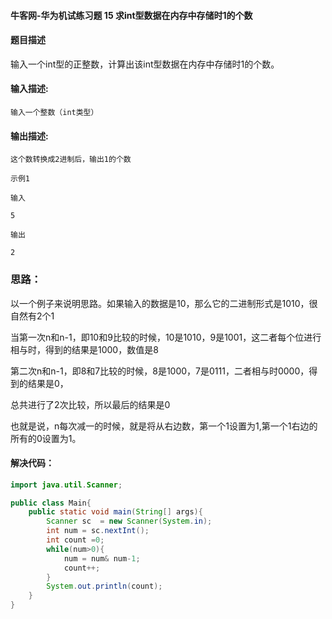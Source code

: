 #### 牛客网-华为机试练习题 15 求int型数据在内存中存储时1的个数

#### 题目描述

输入一个int型的正整数，计算出该int型数据在内存中存储时1的个数。

#### 输入描述:

```
输入一个整数（int类型）
```
#### 输出描述:

```
这个数转换成2进制后，输出1的个数

示例1

输入

5

输出

2
```

### 思路：

以一个例子来说明思路。如果输入的数据是10，那么它的二进制形式是1010，很自然有2个1

当第一次n和n-1，即10和9比较的时候，10是1010，9是1001，这二者每个位进行相与时，得到的结果是1000，数值是8

第二次n和n-1，即8和7比较的时候，8是1000，7是0111，二者相与时0000，得到的结果是0，

总共进行了2次比较，所以最后的结果是0

也就是说，n每次减一的时候，就是将从右边数，第一个1设置为1,第一个1右边的所有的0设置为1。

#### 解决代码：

```java
import java.util.Scanner;

public class Main{
    public static void main(String[] args){
        Scanner sc  = new Scanner(System.in);
        int num = sc.nextInt();
        int count =0;
        while(num>0){
            num = num& num-1;
            count++;
        }
        System.out.println(count);
    }
}
```



